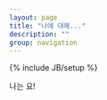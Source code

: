 ```yaml
---
layout: page
title: "나에 대해..."
description: ""
group: navigation
---
```

{% include JB/setup %}

나는 요!
